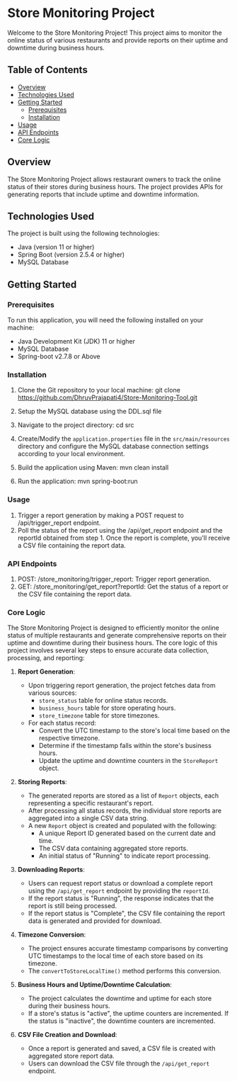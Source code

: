 # Store Monitoring Project

Welcome to the Store Monitoring Project! This project aims to monitor the online status of various restaurants and provide reports on their uptime and downtime during business hours.

## Table of Contents
- [Overview](#overview)
- [Technologies Used](#technologies-used)
- [Getting Started](#getting-started)
  - [Prerequisites](#prerequisites)
  - [Installation](#installation)
- [Usage](#usage)
- [API Endpoints](#api-endpoints)
- [Core Logic](#core-logic)
  
## Overview

The Store Monitoring Project allows restaurant owners to track the online status of their stores during business hours. The project provides APIs for generating reports that include uptime and downtime information.

## Technologies Used

The project is built using the following technologies:
- Java (version 11 or higher)
- Spring Boot (version 2.5.4 or higher)
- MySQL Database

## Getting Started

### Prerequisites

To run this application, you will need the following installed on your machine:
- Java Development Kit (JDK) 11 or higher
- MySQL Database
- Spring-boot v2.7.8 or Above

### Installation

1. Clone the Git repository to your local machine: git clone https://github.com/DhruvPrajapati4/Store-Monitoring-Tool.git

2. Setup the MySQL database using the DDL.sql file

3. Navigate to the project directory: cd src

4. Create/Modify the `application.properties` file in the `src/main/resources` directory and configure the MySQL database connection settings according to your local environment.

5. Build the application using Maven: mvn clean install

6. Run the application: mvn spring-boot:run

### Usage
1. Trigger a report generation by making a POST request to /api/trigger_report endpoint.
2. Poll the status of the report using the /api/get_report endpoint and the reportId obtained from step 1. Once the report is complete, you'll receive a CSV file containing the report data.

### API Endpoints
1. POST: /store_monitoring/trigger_report: Trigger report generation.
2. GET: /store_monitoring/get_report?reportId: Get the status of a report or the CSV file containing the report data.

### Core Logic

The Store Monitoring Project is designed to efficiently monitor the online status of multiple restaurants and generate comprehensive reports on their uptime and downtime during their business hours. The core logic of this project involves several key steps to ensure accurate data collection, processing, and reporting:

1. **Report Generation**:
   - Upon triggering report generation, the project fetches data from various sources:
     - `store_status` table for online status records.
     - `business_hours` table for store operating hours.
     - `store_timezone` table for store timezones.
   - For each status record:
     - Convert the UTC timestamp to the store's local time based on the respective timezone.
     - Determine if the timestamp falls within the store's business hours.
     - Update the uptime and downtime counters in the `StoreReport` object.

3. **Storing Reports**:
   - The generated reports are stored as a list of `Report` objects, each representing a specific restaurant's report.
   - After processing all status records, the individual store reports are aggregated into a single CSV data string.
   - A new `Report` object is created and populated with the following:
     - A unique Report ID generated based on the current date and time.
     - The CSV data containing aggregated store reports.
     - An initial status of "Running" to indicate report processing.

4. **Downloading Reports**:
   - Users can request report status or download a complete report using the `/api/get_report` endpoint by providing the `reportId`.
   - If the report status is "Running", the response indicates that the report is still being processed.
   - If the report status is "Complete", the CSV file containing the report data is generated and provided for download.

5. **Timezone Conversion**:
   - The project ensures accurate timestamp comparisons by converting UTC timestamps to the local time of each store based on its timezone.
   - The `convertToStoreLocalTime()` method performs this conversion.

6. **Business Hours and Uptime/Downtime Calculation**:
   - The project calculates the downtime and uptime for each store during their business hours.
   - If a store's status is "active", the uptime counters are incremented. If the status is "inactive", the downtime counters are incremented.

7. **CSV File Creation and Download**:
   - Once a report is generated and saved, a CSV file is created with aggregated store report data.
   - Users can download the CSV file through the `/api/get_report` endpoint.
